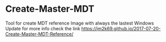 # Create-Master-MDT

Tool for create MDT reference Image with always the lastest Windows Update for more info check the link https://jm2k69.github.io/2017-07-20-Create-Master-MDT-Reference/
